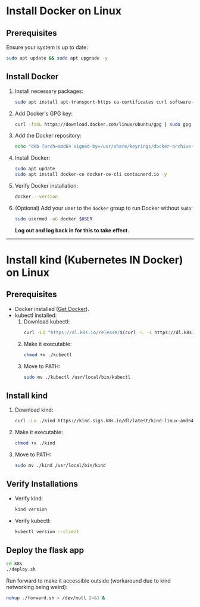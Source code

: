 # Install Docker on Linux

## Prerequisites
Ensure your system is up to date:
```bash
sudo apt update && sudo apt upgrade -y
```

## Install Docker
1. Install necessary packages:
   ```bash
   sudo apt install apt-transport-https ca-certificates curl software-properties-common -y
   ```
2. Add Docker's GPG key:
   ```bash
   curl -fsSL https://download.docker.com/linux/ubuntu/gpg | sudo gpg --dearmor -o /usr/share/keyrings/docker-archive-keyring.gpg
   ```
3. Add the Docker repository:
   ```bash
   echo "deb [arch=amd64 signed-by=/usr/share/keyrings/docker-archive-keyring.gpg] https://download.docker.com/linux/ubuntu $(lsb_release -cs) stable" | sudo tee /etc/apt/sources.list.d/docker.list > /dev/null
   ```
4. Install Docker:
   ```bash
   sudo apt update
   sudo apt install docker-ce docker-ce-cli containerd.io -y
   ```
5. Verify Docker installation:
   ```bash
   docker --version
   ```
6. (Optional) Add your user to the `docker` group to run Docker without `sudo`:
   ```bash
   sudo usermod -aG docker $USER
   ```
   **Log out and log back in for this to take effect.**

---

# Install kind (Kubernetes IN Docker) on Linux

## Prerequisites
- Docker installed ([Get Docker](https://www.docker.com/get-started)).
- kubectl installed:
  1. Download kubectl:
     ```bash
     curl -LO "https://dl.k8s.io/release/$(curl -L -s https://dl.k8s.io/release/stable.txt)/bin/linux/amd64/kubectl"
     ```
  2. Make it executable:
     ```bash
     chmod +x ./kubectl
     ```
  3. Move to PATH:
     ```bash
     sudo mv ./kubectl /usr/local/bin/kubectl
     ```

## Install kind
1. Download kind:
   ```bash
   curl -Lo ./kind https://kind.sigs.k8s.io/dl/latest/kind-linux-amd64
   ```
2. Make it executable:
   ```bash
   chmod +x ./kind
   ```
3. Move to PATH:
   ```bash
   sudo mv ./kind /usr/local/bin/kind
   ```

## Verify Installations
- Verify kind:
  ```bash
  kind version
  ```
- Verify kubectl:
  ```bash
  kubectl version --client
  ```

## Deploy the flask app
```bash
cd k8s
./deploy.sh
```

Run forward to make it accessible outside (workaround due to kind networking being weird):
```bash
nohup ./forward.sh > /dev/null 2>&1 &
```
